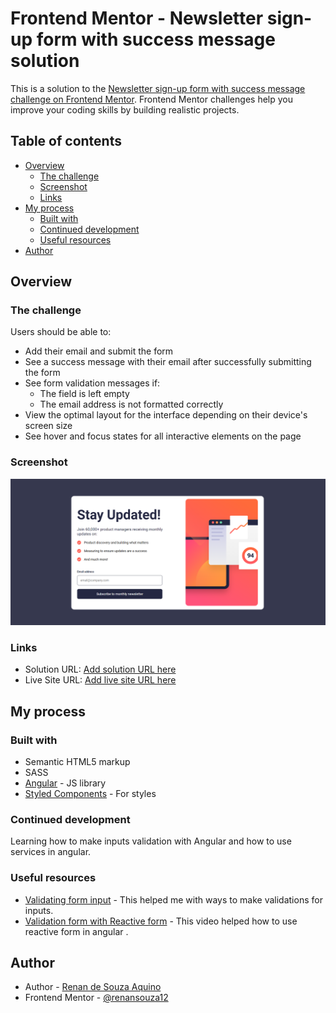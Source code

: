 # Frontend Mentor - Newsletter sign-up form with success message solution

This is a solution to the [Newsletter sign-up form with success message challenge on Frontend Mentor](https://www.frontendmentor.io/challenges/newsletter-signup-form-with-success-message-3FC1AZbNrv). Frontend Mentor challenges help you improve your coding skills by building realistic projects. 

## Table of contents

- [Overview](#overview)
  - [The challenge](#the-challenge)
  - [Screenshot](#screenshot)
  - [Links](#links)
- [My process](#my-process)
  - [Built with](#built-with)
  - [Continued development](#continued-development)
  - [Useful resources](#useful-resources)
- [Author](#author)


## Overview

### The challenge

Users should be able to:

- Add their email and submit the form
- See a success message with their email after successfully submitting the form
- See form validation messages if:
  - The field is left empty
  - The email address is not formatted correctly
- View the optimal layout for the interface depending on their device's screen size
- See hover and focus states for all interactive elements on the page

### Screenshot

![](./src/assets/screenshot.png)


### Links

- Solution URL: [Add solution URL here](https://your-solution-url.com)
- Live Site URL: [Add live site URL here](https://your-live-site-url.com)

## My process

### Built with

- Semantic HTML5 markup
- SASS
- [Angular](https://angular.io/) - JS library
- [Styled Components](https://styled-components.com/) - For styles



### Continued development

Learning how to make  inputs validation with Angular and how to use services in angular.


### Useful resources

- [Validating form input](https://angular.io/guide/form-validation) - This helped me with ways to make validations for inputs.
- [Validation form with Reactive form](https://www.youtube.com/watch?v=9nXFw7yTY80) - This video helped how to use reactive form in angular .


## Author

- Author - [Renan de Souza Aquino]()
- Frontend Mentor - [@renansouza12](https://www.frontendmentor.io/profile/renansouza12)



